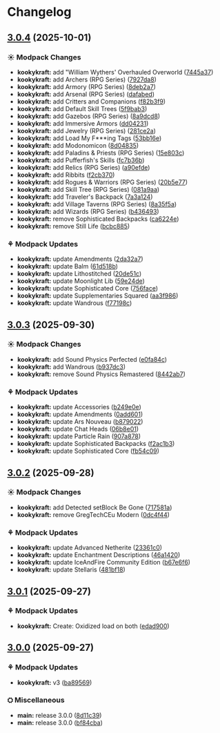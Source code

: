 # Changelog

## [3.0.4](https://github.com/izmystic/kookykraft/compare/kookykraft-v3.0.3...kookykraft-v3.0.4) (2025-10-01)


### ☀ Modpack Changes

* **kookykraft:** add "William Wythers' Overhauled Overworld ([7445a37](https://github.com/izmystic/kookykraft/commit/7445a3799a0acb56ee38f172db42e2fd0d8cbd98))
* **kookykraft:** add Archers (RPG Series) ([7927da8](https://github.com/izmystic/kookykraft/commit/7927da854eeb21f08e9194eced4e0299f8f29b03))
* **kookykraft:** add Armory (RPG Series) ([8deb2a7](https://github.com/izmystic/kookykraft/commit/8deb2a794313daaaf988dbdaef5d71d6de13338f))
* **kookykraft:** add Arsenal (RPG Series) ([dafabed](https://github.com/izmystic/kookykraft/commit/dafabeddebdda954b5f1c3c541ca04c451d2d10b))
* **kookykraft:** add Critters and Companions ([f82b3f9](https://github.com/izmystic/kookykraft/commit/f82b3f95bc928ec6a9f4c67843bba8cd0e264d49))
* **kookykraft:** add Default Skill Trees ([5f9bab3](https://github.com/izmystic/kookykraft/commit/5f9bab30868bf751cc26d74528d093a92ee56a1a))
* **kookykraft:** add Gazebos (RPG Series) ([8a9dcd8](https://github.com/izmystic/kookykraft/commit/8a9dcd8dbbfd8434f532ad300ec3352d9d9c6727))
* **kookykraft:** add Immersive Armors ([dd04231](https://github.com/izmystic/kookykraft/commit/dd04231fefba863b878dcd79c28b6dec8bd28b59))
* **kookykraft:** add Jewelry (RPG Series) ([281ce2a](https://github.com/izmystic/kookykraft/commit/281ce2a928b6b97e7a194caafce405e5b7f0c1d0))
* **kookykraft:** add Load My F***ing Tags ([53bb16e](https://github.com/izmystic/kookykraft/commit/53bb16eb334488ca2cc70938978f87456051a83f))
* **kookykraft:** add Modonomicon ([8d04835](https://github.com/izmystic/kookykraft/commit/8d04835395a92e17daf5681b3c511bc5577560a4))
* **kookykraft:** add Paladins & Priests (RPG Series) ([15e803c](https://github.com/izmystic/kookykraft/commit/15e803c7ae273e039c69e7b3b3025670dc2bc366))
* **kookykraft:** add Pufferfish's Skills ([fc7b36b](https://github.com/izmystic/kookykraft/commit/fc7b36bd7c4410351861676e94b75757c652c3ad))
* **kookykraft:** add Relics (RPG Series) ([a90efde](https://github.com/izmystic/kookykraft/commit/a90efde6179399fe0d67ac7d6c53da7917177e29))
* **kookykraft:** add Ribbits ([f2cb370](https://github.com/izmystic/kookykraft/commit/f2cb3708a81617be39019fe5321b1185ddd5bbe0))
* **kookykraft:** add Rogues & Warriors (RPG Series) ([20b5e77](https://github.com/izmystic/kookykraft/commit/20b5e77af0d68d72f2c237c521ed24bc91a9624d))
* **kookykraft:** add Skill Tree (RPG Series) ([081a9aa](https://github.com/izmystic/kookykraft/commit/081a9aa8599430f53172baefa8547c18aaad93db))
* **kookykraft:** add Traveler's Backpack ([7a3a124](https://github.com/izmystic/kookykraft/commit/7a3a12419a5a82fbeca29f92b59c13f6077bd10b))
* **kookykraft:** add Village Taverns (RPG Series) ([8a35f5a](https://github.com/izmystic/kookykraft/commit/8a35f5a2eacec84660cbf271b94b2e5a8266a5d9))
* **kookykraft:** add Wizards (RPG Series) ([b436493](https://github.com/izmystic/kookykraft/commit/b436493886747d3df2a830e6f31251f9addaaa6c))
* **kookykraft:** remove Sophisticated Backpacks ([ca6224e](https://github.com/izmystic/kookykraft/commit/ca6224e729d8e412c078953046f86ff7710d9a43))
* **kookykraft:** remove Still Life ([bcbc885](https://github.com/izmystic/kookykraft/commit/bcbc885ac6f400f2c9b4b53fb670f323bd8e844f))


### ⚘ Modpack Updates

* **kookykraft:** update Amendments ([2da32a7](https://github.com/izmystic/kookykraft/commit/2da32a708b40c0a370f04cb3183a703ebebb04b9))
* **kookykraft:** update Balm ([61d518b](https://github.com/izmystic/kookykraft/commit/61d518b0d6de57a513d6b6923c5616290c7af7a9))
* **kookykraft:** update Lithostitched ([20de51c](https://github.com/izmystic/kookykraft/commit/20de51c510bc2c8c33f1a90278e2c33b0039d07b))
* **kookykraft:** update Moonlight Lib ([59e24de](https://github.com/izmystic/kookykraft/commit/59e24defd5bd39009b58fd994f65ae83378ab02e))
* **kookykraft:** update Sophisticated Core ([756face](https://github.com/izmystic/kookykraft/commit/756face11eb20ec65c5ea73e185ed37588d9e5c2))
* **kookykraft:** update Supplementaries Squared ([aa3f986](https://github.com/izmystic/kookykraft/commit/aa3f986ca7447f6dab1c6f01cff4e87ffcc853b5))
* **kookykraft:** update Wandrous ([f77198c](https://github.com/izmystic/kookykraft/commit/f77198ce647538b10ae68e5593c1d70da6839e82))

## [3.0.3](https://github.com/izmystic/kookykraft/compare/kookykraft-v3.0.2...kookykraft-v3.0.3) (2025-09-30)


### ☀ Modpack Changes

* **kookykraft:** add Sound Physics Perfected ([e0fa84c](https://github.com/izmystic/kookykraft/commit/e0fa84c2c41e1b45b2cb7690a01aecad931c656d))
* **kookykraft:** add Wandrous ([b937dc3](https://github.com/izmystic/kookykraft/commit/b937dc38d8e6aa1777a52ffec99d852a4922ae29))
* **kookykraft:** remove Sound Physics Remastered ([8442ab7](https://github.com/izmystic/kookykraft/commit/8442ab7bbb0ee7e314f9029c2c2d43fc72891b56))


### ⚘ Modpack Updates

* **kookykraft:** update Accessories ([b249e0e](https://github.com/izmystic/kookykraft/commit/b249e0e281368e0572a1d4e17786fb5644f9b186))
* **kookykraft:** update Amendments ([0add601](https://github.com/izmystic/kookykraft/commit/0add60177ea508e0f3f421a81c13da583eda4a29))
* **kookykraft:** update Ars Nouveau ([b879022](https://github.com/izmystic/kookykraft/commit/b879022958fd6e29b833e560f4524b542453253c))
* **kookykraft:** update Chat Heads ([06b8e01](https://github.com/izmystic/kookykraft/commit/06b8e0143f0463778cb69983be7376d10d6c1e8b))
* **kookykraft:** update Particle Rain ([907a878](https://github.com/izmystic/kookykraft/commit/907a87821fe7be97febc392c7ce741f51704abfa))
* **kookykraft:** update Sophisticated Backpacks ([f2ac1b3](https://github.com/izmystic/kookykraft/commit/f2ac1b3d6e34a0ab0055545f9650213631146a6f))
* **kookykraft:** update Sophisticated Core ([fb54c09](https://github.com/izmystic/kookykraft/commit/fb54c0921b412dd4182883aee873647cc2c302b8))

## [3.0.2](https://github.com/izmystic/kookykraft/compare/kookykraft-v3.0.1...kookykraft-v3.0.2) (2025-09-28)


### ☀ Modpack Changes

* **kookykraft:** add Detected setBlock Be Gone ([717581a](https://github.com/izmystic/kookykraft/commit/717581abd6626ad70a9637019590cc0c6d86aa68))
* **kookykraft:** remove GregTechCEu Modern ([0dc4f44](https://github.com/izmystic/kookykraft/commit/0dc4f445101d7ec5d901f190469a11545583102f))


### ⚘ Modpack Updates

* **kookykraft:** update Advanced Netherite ([23361c0](https://github.com/izmystic/kookykraft/commit/23361c016fe03ed77eafe0fbd661ef0d34fb0190))
* **kookykraft:** update Enchantment Descriptions ([46a1420](https://github.com/izmystic/kookykraft/commit/46a14202754a5bd2162a09c3e5cd715369ff9228))
* **kookykraft:** update IceAndFire Community Edition ([b67e6f6](https://github.com/izmystic/kookykraft/commit/b67e6f6254653993baa5781469f3b31968338396))
* **kookykraft:** update Stellaris ([481bf18](https://github.com/izmystic/kookykraft/commit/481bf18a2201bbc0b328068d5b7fb3672b6a72c9))

## [3.0.1](https://github.com/izmystic/kookykraft/compare/kookykraft-v3.0.0...kookykraft-v3.0.1) (2025-09-27)


### ⚘ Modpack Updates

* **kookykraft:** Create: Oxidized load on both ([edad900](https://github.com/izmystic/kookykraft/commit/edad9005f2d601238a3dd04db45e101f5104a6ea))

## [3.0.0](https://github.com/izmystic/kookykraft/compare/kookykraft-v2.1.4...kookykraft-v3.0.0) (2025-09-27)


### ⚘ Modpack Updates

* **kookykraft:** v3 ([ba89569](https://github.com/izmystic/kookykraft/commit/ba8956968a412cabb98d7345afcdf51b7f10182d))


### ⛭ Miscellaneous

* **main:** release 3.0.0 ([8d11c39](https://github.com/izmystic/kookykraft/commit/8d11c39e28ff9b3e669ea7ea290cb91a6981d7d3))
* **main:** release 3.0.0 ([bf84cba](https://github.com/izmystic/kookykraft/commit/bf84cbad50c9ca5c7705b229bc9de07d5e5dde7f))
